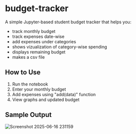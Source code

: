 # budget-tracker
A simple Jupyter-based student budget tracker that helps you:
- track monthly budget
- track expenses date-wise
- add expenses under categories
- shows vizualization of category-wise spending
- displays remaining budget
- makes a csv file 

## How to Use
1. Run the notebook
2. Enter your monthly budget
3. Add expenses using "add(data)" function
4. View graphs and updated budget

## Sample Output
![Screenshot 2025-06-16 231159](https://github.com/user-attachments/assets/5b5b12b6-3485-4449-853a-8b40db4d421a)
